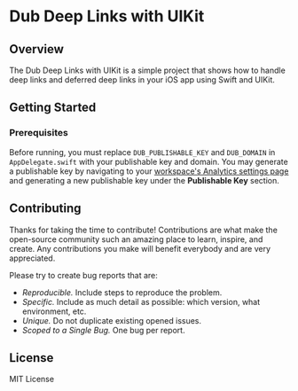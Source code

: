 # Dub Deep Links with UIKit

## Overview
The Dub Deep Links with UIKit is a simple project that shows how to handle deep links and deferred deep links in your iOS app using Swift and UIKit.

## Getting Started

### Prerequisites

Before running, you must replace `DUB_PUBLISHABLE_KEY` and `DUB_DOMAIN` in `AppDelegate.swift` with your publishable key and domain. You may generate a publishable key by navigating to your [workspace's Analytics settings page](https://app.dub.co/settings/analytics) and generating a new publishable key under the **Publishable Key** section. 

## Contributing

Thanks for taking the time to contribute! Contributions are what make the open-source community such an amazing place to learn, inspire, and create. Any contributions you make will benefit everybody and are very appreciated.

Please try to create bug reports that are:

- _Reproducible._ Include steps to reproduce the problem.
- _Specific._ Include as much detail as possible: which version, what environment, etc.
- _Unique._ Do not duplicate existing opened issues.
- _Scoped to a Single Bug._ One bug per report.

## License

MIT License